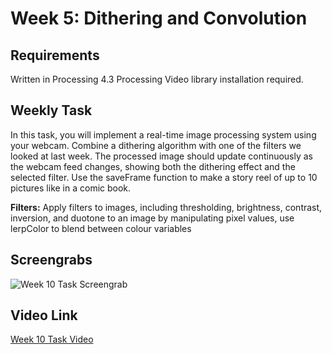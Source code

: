 <h1>Week 5: Dithering and Convolution</h1>

<h2>Requirements</h2>
Written in Processing 4.3
Processing Video library installation required. 


<h2>Weekly Task</h2>
In this task, you will implement a real-time image processing system using your webcam. Combine a dithering algorithm with one of the filters we looked at last week. The processed image should update continuously as the webcam feed changes, showing both the dithering effect and the selected filter. Use the saveFrame function to make a story reel of up to 10 pictures like in a comic book.

**Filters:** Apply filters to images, including thresholding, brightness, contrast, inversion, and duotone to an image by manipulating pixel values, use lerpColor to blend between colour variables

<h2>Screengrabs</h2>

<img src="Week 10 Task Cherry Blossoms Falling.png" alt="Week 10 Task Screengrab">

<h2>Video Link</h2>

<a href="https://drive.google.com/file/d/1SF7ZYdcdJ2HjulQ20vkj0ZHcpNpnDZPl/view?usp=drive_link">Week 10 Task Video</a>
